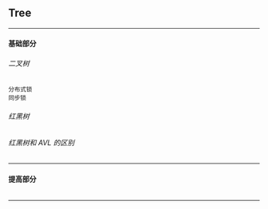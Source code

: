 ## Tree

---

#### 基础部分

###### 二叉树

    分布式锁
    同步锁

###### 红黑树

###### 红黑树和 AVL 的区别

---

#### 提高部分

######

---

















